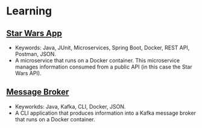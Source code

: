 # **Learning**

## [Star Wars App](https://github.com/eleagece/Learning/tree/main/StarWarsApp#readme)
* Keywords: Java, JUnit, Microservices, Spring Boot, Docker, REST API, Postman, JSON.
* A microservice that runs on a Docker container. This microservice manages information consumed from a public API (in this case the Star Wars API).

## [Message Broker](https://github.com/eleagece/Learning/tree/main/MessageBroker#readme)
* Keyworkds: Java, Kafka, CLI, Docker, JSON.
* A CLI application that produces information into a Kafka message broker that runs on a Docker container.

